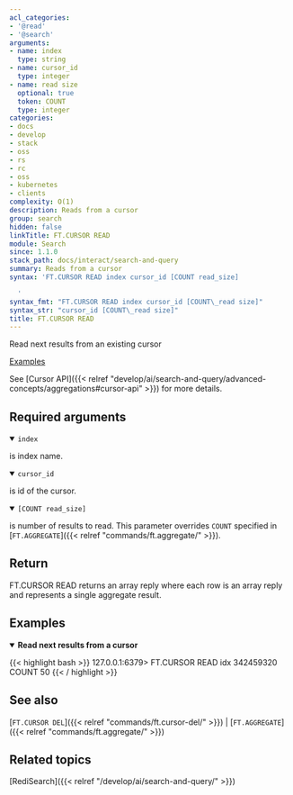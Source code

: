 ```yaml
---
acl_categories:
- '@read'
- '@search'
arguments:
- name: index
  type: string
- name: cursor_id
  type: integer
- name: read size
  optional: true
  token: COUNT
  type: integer
categories:
- docs
- develop
- stack
- oss
- rs
- rc
- oss
- kubernetes
- clients
complexity: O(1)
description: Reads from a cursor
group: search
hidden: false
linkTitle: FT.CURSOR READ
module: Search
since: 1.1.0
stack_path: docs/interact/search-and-query
summary: Reads from a cursor
syntax: 'FT.CURSOR READ index cursor_id [COUNT read_size]

  '
syntax_fmt: "FT.CURSOR READ index cursor_id [COUNT\_read size]"
syntax_str: "cursor_id [COUNT\_read size]"
title: FT.CURSOR READ
---
```


Read next results from an existing cursor

[Examples](#examples)

See [Cursor API]({{< relref "develop/ai/search-and-query/advanced-concepts/aggregations#cursor-api" >}}) for more details.

## Required arguments

<details open>
<summary><code>index</code></summary>

is index name.
</details>

<details open>
<summary><code>cursor_id</code></summary>

is id of the cursor.
</details>

<details open>
<summary><code>[COUNT read_size]</code></summary>

is number of results to read. This parameter overrides `COUNT` specified in [`FT.AGGREGATE`]({{< relref "commands/ft.aggregate/" >}}).
</details>

## Return

FT.CURSOR READ returns an array reply where each row is an array reply and represents a single aggregate result.

## Examples

<details open>
<summary><b>Read next results from a cursor</b></summary>

{{< highlight bash >}}
127.0.0.1:6379> FT.CURSOR READ idx 342459320 COUNT 50
{{< / highlight >}}
</details>

## See also

[`FT.CURSOR DEL`]({{< relref "commands/ft.cursor-del/" >}}) | [`FT.AGGREGATE`]({{< relref "commands/ft.aggregate/" >}})

## Related topics

[RediSearch]({{< relref "/develop/ai/search-and-query/" >}})
